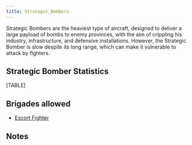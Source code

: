 ```yaml
---
title: Strategic_Bombers
---
```



Strategic Bombers are the heaviest type of aircraft, designed to deliver
a large payload of bombs to enemy provinces, with the aim of crippling
his industry, infrastructure, and defensive installations. However, the
Strategic Bomber is slow despite its long range, which can make it
vulnerable to attack by fighters.

##  Strategic Bomber Statistics 

[TABLE]

##  Brigades allowed 

-   [Escort Fighter](/wiki/Escort_Fighter "Escort Fighter")

##  Notes 
